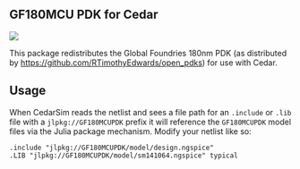 ## GF180MCU PDK for Cedar

<a href="https://help.juliahub.com/gf180mcu/dev/"><img src='https://img.shields.io/badge/docs-dev-blue.svg'/></a>

This package redistributes the Global Foundries 180nm PDK (as distributed by https://github.com/RTimothyEdwards/open_pdks) for use with Cedar.

## Usage

When CedarSim reads the netlist and sees a file path for an `.include` or `.lib` file
with a `jlpkg://GF180MCUPDK` prefix it will reference the `GF180MCUPDK` model files via
the Julia package mechanism.  Modify your netlist like so:

```
.include "jlpkg://GF180MCUPDK/model/design.ngspice"
.LIB "jlpkg://GF180MCUPDK/model/sm141064.ngspice" typical
```
